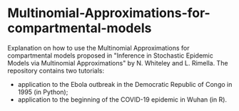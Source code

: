 # Multinomial-Approximations-for-compartmental-models
Explanation on how to use the Multinomial Approximations for compartmental models proposed in "Inference in Stochastic Epidemic Models via Multinomial Approximations" by N. Whiteley and L. Rimella. The repository contains two tutorials:
- application to the Ebola outbreak in the Democratic Republic of Congo in 1995 (in Python);
- application to the beginning of the COVID-19 epidemic in Wuhan (in R).
